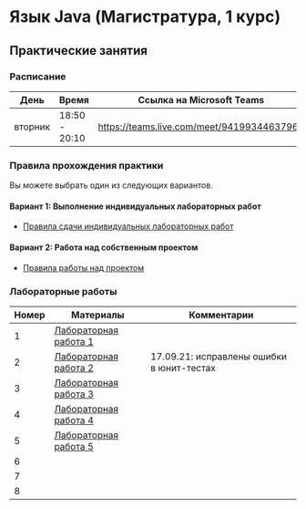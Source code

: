 # Язык Java (Магистратура, 1 курс)

## Практические занятия

### Расписание

| День        | Время         | Ссылка на Microsoft Teams                  |
| ----------- | ------------- | ------------------------------------------ |
| вторник     | 18:50 - 20:10 | https://teams.live.com/meet/94199344637961 |

### Правила прохождения практики

Вы можете выбрать один из следующих вариантов.

#### Вариант 1: Выполнение индивидуальных лабораторных работ

* [Правила сдачи индивидуальных лабораторных работ](https://github.com/perevos/java-master/wiki/%D0%A1%D0%B4%D0%B0%D1%87%D0%B0-%D0%B8%D0%BD%D0%B4%D0%B8%D0%B2%D0%B8%D0%B4%D1%83%D0%B0%D0%BB%D1%8C%D0%BD%D1%8B%D1%85-%D0%BF%D1%80%D0%B0%D0%BA%D1%82%D0%B8%D1%87%D0%B5%D1%81%D0%BA%D0%B8%D1%85-%D1%80%D0%B0%D0%B1%D0%BE%D1%82)

#### Вариант 2: Работа над собственным проектом

* [Правила работы над проектом](https://github.com/perevos/java-master/wiki/%D0%9F%D1%80%D0%B0%D0%B2%D0%B8%D0%BB%D0%B0-%D1%80%D0%B0%D0%B1%D0%BE%D1%82%D1%8B-%D0%BD%D0%B0%D0%B4-%D0%BF%D1%80%D0%BE%D0%B5%D0%BA%D1%82%D0%BE%D0%BC)

### Лабораторные работы

| Номер | Материалы | Комментарии |
| ----- | --------- | ----------- |
| 1     | [Лабораторная работа 1](labs/lab1/README.md) | |
| 2     | [Лабораторная работа 2](labs/lab2/README.md) | 17.09.21: исправлены ошибки в юнит-тестах|
| 3     | [Лабораторная работа 3](labs/lab3/README.md) | |
| 4     | [Лабораторная работа 4](labs/lab4/README.md) | |
| 5     | [Лабораторная работа 5](labs/lab5/README.md) | |
| 6     |           | |
| 7     |           | |
| 8     |           | |
